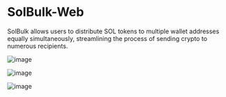 # SolBulk-Web
SolBulk allows users to distribute SOL tokens to multiple wallet addresses equally simultaneously, streamlining the process of sending crypto to numerous recipients.

![image](https://github.com/user-attachments/assets/bb9a163c-2879-4c39-ad68-24b79e33a907)

![image](https://github.com/user-attachments/assets/d06548ac-6d6c-4d4a-bd3d-02668479fe2a)

![image](https://github.com/user-attachments/assets/dbe756f1-d91c-47b1-97dd-3e63c6a06f00)

